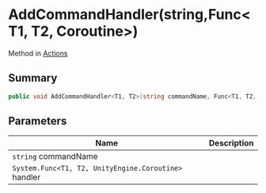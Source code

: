 # AddCommandHandler(string,Func\<T1, T2, Coroutine>)

Method in [Actions](./)

## Summary

```csharp
public void AddCommandHandler<T1, T2>(string commandName, Func<T1, T2, Coroutine> handler);
```

## Parameters

| Name                                                 | Description |
| ---------------------------------------------------- | ----------- |
| `string` commandName                                 |             |
| `System.Func<T1, T2, UnityEngine.Coroutine>` handler |             |
